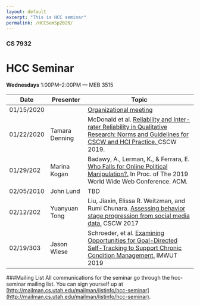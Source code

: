 ```yaml
---
layout: default
excerpt: "This is HCC seminar" 
permalink: /HCCSemSp2020/
---
```


### CS 7932
# **HCC Seminar**

**Wednesdays** 1:00PM–2:00PM — MEB 3515

| Date        | Presenter      | Topic                                      |
| ----------- | -------------- |--------------------------------------------|
| 01/15/2020  |                | [Organizational meeting](https://docs.google.com/document/d/1ni0Gp9Vm9g8CJdVuQpKqqnAJ6C_ATPm8O8KWkcr2ZeE/edit)     |
| 01/22/2020  | Tamara Denning | McDonald et al. [Reliability and Inter-rater Reliability in Qualitative Research: Norms and Guidelines for CSCW and HCI Practice. ](http://andreaforte.net/McDonald_Reliability_CSCW19.pdf) CSCW 2019.     |
| 01/29/202   | Marina Kogan   | Badawy, A., Lerman, K., & Ferrara, E. [Who Falls for Online Political Manipulation?.](https://arxiv.org/pdf/1808.03281) In Proc. of The 2019 World Wide Web Conference. ACM.      |
| 02/05/2010  | John Lund      | TBD       |
| 02/12/202   | Yuanyuan Tong  | Liu, Jiaxin, Elissa R. Weitzman, and Rumi Chunara. [Assessing behavior stage progression from social media data.](https://doi.org/10.1145/2998181.2998336) CSCW 2017       |
| 02/19/303   | Jason Wiese    | Schroeder, et al. [Examining Opportunities for Goal-Directed Self-Tracking to Support Chronic Condition Management.](https://dl.acm.org/doi/abs/10.1145/3369809) IMWUT 2019      |

###Mailing List
All communications for the seminar go through the hcc-seminar mailing list. You can sign yourself up at [http://mailman.cs.utah.edu/mailman/listinfo/hcc-seminar](http://mailman.cs.utah.edu/mailman/listinfo/hcc-seminar).